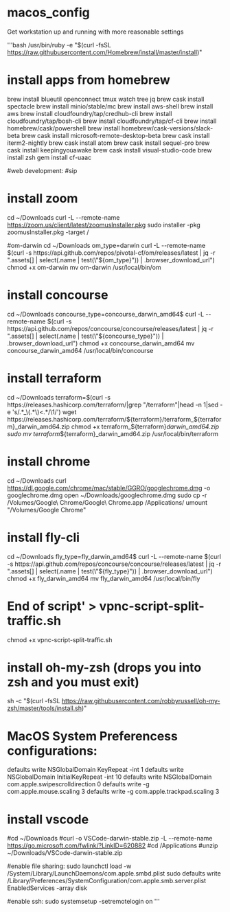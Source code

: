 # macos_config
Get workstation up and running with more reasonable settings




'''bash
/usr/bin/ruby -e "$(curl -fsSL https://raw.githubusercontent.com/Homebrew/install/master/install)"

# install apps from homebrew #
brew install blueutil openconnect tmux watch tree jq
brew cask install spectacle
brew install minio/stable/mc
brew install aws-shell
brew install aws
brew install cloudfoundry/tap/credhub-cli
brew install cloudfoundry/tap/bosh-cli
brew install cloudfoundry/tap/cf-cli
brew install homebrew/cask/powershell
brew install homebrew/cask-versions/slack-beta
brew cask install microsoft-remote-desktop-beta
brew cask install iterm2-nightly
brew cask install atom
brew cask install sequel-pro
brew cask install keepingyouawake
brew cask install visual-studio-code
brew install zsh
gem install cf-uaac

#web development:
#sip



# install zoom #
cd ~/Downloads
curl -L --remote-name https://zoom.us/client/latest/zoomusInstaller.pkg
sudo installer -pkg zoomusInstaller.pkg -target /

#om-darwin
cd ~/Downloads
om_type=darwin
curl -L --remote-name $(curl -s https://api.github.com/repos/pivotal-cf/om/releases/latest | jq -r ".assets[] | select(.name | test(\"${om_type}\")) | .browser_download_url")
chmod +x om-darwin
mv om-darwin /usr/local/bin/om

# install concourse
cd ~/Downloads
concourse_type=concourse_darwin_amd64$
curl -L --remote-name $(curl -s https://api.github.com/repos/concourse/concourse/releases/latest | jq -r ".assets[] | select(.name | test(\"${concourse_type}\")) | .browser_download_url")
chmod +x concourse_darwin_amd64
mv concourse_darwin_amd64 /usr/local/bin/concourse


# install terraform
cd ~/Downloads
terraform=$(curl -s https://releases.hashicorp.com/terraform/|grep "/terraform"|head -n 1|sed -e 's/.*_\(.*\)<.*/\1/')
wget https://releases.hashicorp.com/terraform/${terraform}/terraform_${terraform}_darwin_amd64.zip
chmod +x terraform_${terraform}_darwin_amd64.zip
sudo mv terraform_${terraform}_darwin_amd64.zip /usr/local/bin/terraform

# install chrome #
cd ~/Downloads
curl https://dl.google.com/chrome/mac/stable/GGRO/googlechrome.dmg -o googlechrome.dmg
open ~/Downloads/googlechrome.dmg
sudo cp -r /Volumes/Google\ Chrome/Google\ Chrome.app /Applications/
umount "/Volumes/Google Chrome"


# install fly-cli #
cd ~/Downloads
fly_type=fly_darwin_amd64$
curl -L --remote-name $(curl -s https://api.github.com/repos/concourse/concourse/releases/latest | jq -r ".assets[] | select(.name | test(\"${fly_type}\")) | .browser_download_url")
chmod +x fly_darwin_amd64
mv fly_darwin_amd64 /usr/local/bin/fly




# End of script' > vpnc-script-split-traffic.sh
chmod +x vpnc-script-split-traffic.sh

# install oh-my-zsh (drops you into zsh and you must exit)
sh -c "$(curl -fsSL https://raw.githubusercontent.com/robbyrussell/oh-my-zsh/master/tools/install.sh)"

# MacOS System Preferencess configurations:
defaults write NSGlobalDomain KeyRepeat -int 1
defaults write NSGlobalDomain InitialKeyRepeat -int 10
defaults write NSGlobalDomain com.apple.swipescrolldirection 0
defaults write -g com.apple.mouse.scaling 3
defaults write -g com.apple.trackpad.scaling 3





# install vscode #
#cd ~/Downloads
#curl -o VSCode-darwin-stable.zip -L --remote-name https://go.microsoft.com/fwlink/?LinkID=620882
#cd /Applications
#unzip ~/Downloads/VSCode-darwin-stable.zip


#enable file sharing:
sudo launchctl load -w /System/Library/LaunchDaemons/com.apple.smbd.plist
sudo defaults write /Library/Preferences/SystemConfiguration/com.apple.smb.server.plist EnabledServices -array disk

#enable ssh:
sudo systemsetup -setremotelogin on
'''
